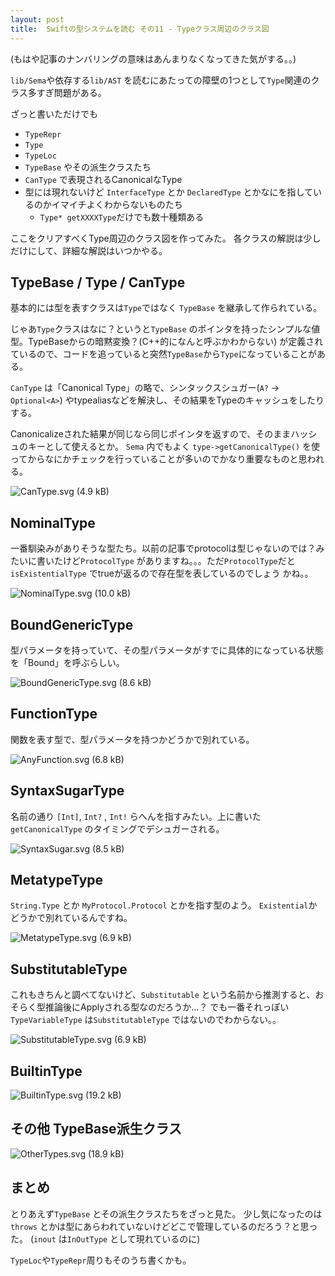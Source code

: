 ```yaml
---
layout: post
title:  Swiftの型システムを読む その11 - Typeクラス周辺のクラス図
---
```


(もはや記事のナンバリングの意味はあんまりなくなってきた気がする。。)

`lib/Sema`や依存する`lib/AST` を読むにあたっての障壁の1つとして`Type`関連のクラス多すぎ問題がある。

ざっと書いただけでも

+ `TypeRepr`
+ `Type`
+ `TypeLoc`
+ `TypeBase` やその派生クラスたち
+ `CanType` で表現されるCanonicalなType
+ 型には現れないけど `InterfaceType` とか `DeclaredType` とかなにを指しているのかイマイチよくわからないものたち
    + `Type* getXXXXType`だけでも数十種類ある

ここをクリアすべくType周辺のクラス図を作ってみた。
各クラスの解説は少しだけにして、詳細な解説はいつかやる。

## TypeBase / Type / CanType

基本的には型を表すクラスは`Type`ではなく `TypeBase` を継承して作られている。

じゃあ`Type`クラスはなに？というと`TypeBase` のポインタを持ったシンプルな値型。TypeBaseからの暗黙変換？(C++的になんと呼ぶかわからない) が定義されているので、コードを追っていると突然`TypeBase`から`Type`になっていることがある。

`CanType` は「Canonical Type」の略で、シンタックスシュガー(`A?` -> `Optional<A>`) やtypealiasなどを解決し、その結果をTypeのキャッシュをしたりする。

Canonicalizeされた結果が同じなら同じポインタを返すので、そのままハッシュのキーとして使えるとか。
`Sema` 内でもよく `type->getCanonicalType()` を使ってからなにかチェックを行っていることが多いのでかなり重要なものと思われる。

![CanType.svg (4.9 kB)](https://img.esa.io/uploads/production/attachments/2245/2017/11/23/2884/35d52c92-1cb3-4096-9e11-5ec6a2b90301.svg)

## NominalType

一番馴染みがありそうな型たち。以前の記事でprotocolは型じゃないのでは？みたいに書いたけど`ProtocolType` がありますね。。。ただ`ProtocolType`だと `isExistentialType` でtrueが返るので存在型を表しているのでしょう
かね。。

![NominalType.svg (10.0 kB)](https://img.esa.io/uploads/production/attachments/2245/2017/11/23/2884/b5926812-7222-47c8-a7d5-dfcfdaa82612.svg)

## BoundGenericType

型パラメータを持っていて、その型パラメータがすでに具体的になっている状態を「Bound」を呼ぶらしい。

![BoundGenericType.svg (8.6 kB)](https://img.esa.io/uploads/production/attachments/2245/2017/11/23/2884/13a980c1-b1fe-4916-9c5e-067ff468e57f.svg)

## FunctionType

関数を表す型で、型パラメータを持つかどうかで別れている。

![AnyFunction.svg (6.8 kB)](https://img.esa.io/uploads/production/attachments/2245/2017/11/23/2884/dab1e021-10b4-4cc5-a8ff-d7641acd9e55.svg)

## SyntaxSugarType

名前の通り `[Int]`, `Int?` , `Int!` らへんを指すみたい。上に書いた`getCanonicalType` のタイミングでデシュガーされる。

![SyntaxSugar.svg (8.5 kB)](https://img.esa.io/uploads/production/attachments/2245/2017/11/23/2884/63621ab6-f41b-431f-a0d4-8ad69dff6288.svg)


## MetatypeType

`String.Type` とか `MyProtocol.Protocol` とかを指す型のよう。
`Existential`かどうかで別れているんですね。

![MetatypeType.svg (6.9 kB)](https://img.esa.io/uploads/production/attachments/2245/2017/11/23/2884/2d2107ca-a5d5-416c-897e-4286fe7cd0f5.svg)


## SubstitutableType

これもきちんと調べてないけど、`Substitutable` という名前から推測すると、おそらく型推論後にApplyされる型なのだろうか...？
でも一番それっぽい`TypeVariableType` は`SubstitutableType` ではないのでわからない。。

![SubstitutableType.svg (6.9 kB)](https://img.esa.io/uploads/production/attachments/2245/2017/11/23/2884/16fa623a-851d-4303-9c96-1c71d61d4a17.svg)

## BuiltinType

![BuiltinType.svg (19.2 kB)](https://img.esa.io/uploads/production/attachments/2245/2017/11/23/2884/93bfbd6a-eb89-48e8-96ea-367196e599e5.svg)

## その他 TypeBase派生クラス

![OtherTypes.svg (18.9 kB)](https://img.esa.io/uploads/production/attachments/2245/2017/11/23/2884/e9ad600f-9fec-441d-a241-5c6dd1d12b0e.svg)


## まとめ

とりあえず`TypeBase` とその派生クラスたちをざっと見た。
少し気になったのは`throws` とかは型にあらわれていないけどどこで管理しているのだろう？と思った。
 (`inout` は`InOutType` として現れているのに)

`TypeLoc`や`TypeRepr`周りもそのうち書くかも。


